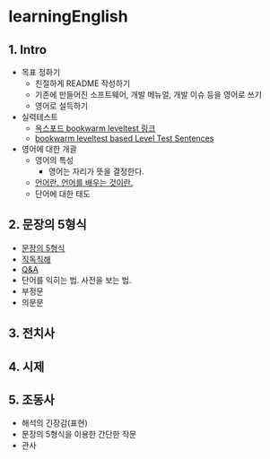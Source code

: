 # learningEnglish
## 1. Intro
- 목표 정하기
  - 친절하게 README 작성하기
  - 기존에 만들어진 소프트웨어, 개발 메뉴얼, 개발 이슈 등을 영어로 쓰기
  - 영어로 설득하기
- 실력테스트
  - [옥스포드 bookwarm leveltest 링크](https://elt.oup.com/student/readersleveltest/?cc=kr&selLanguage=ko)
  - [bookwarm leveltest based Level Test Sentences](docs/levelTest.md)
- 영어에 대한 개괄
  - 영어의 특성
    - 영어는 자리가 뜻을 결정한다.
  - [언어란. 언어를 배우는 것이란.](./docs/aboutLanguage.md)
  - 단어에 대한 태도

## 2. 문장의 5형식
- [문장의 5형식](docs/fiveStructures.md)
- [직독직해](docs/HowtoRead.md)
- [Q&A](docs/QnA_1.md)
- 단어를 익히는 법. 사전을 보는 법.
- 부정문
- 의문문

## 3. 전치사
## 4. 시제
## 5. 조동사
- 해석의 긴장감(표현)
- 문장의 5형식을 이용한 간단한 작문
- 관사




